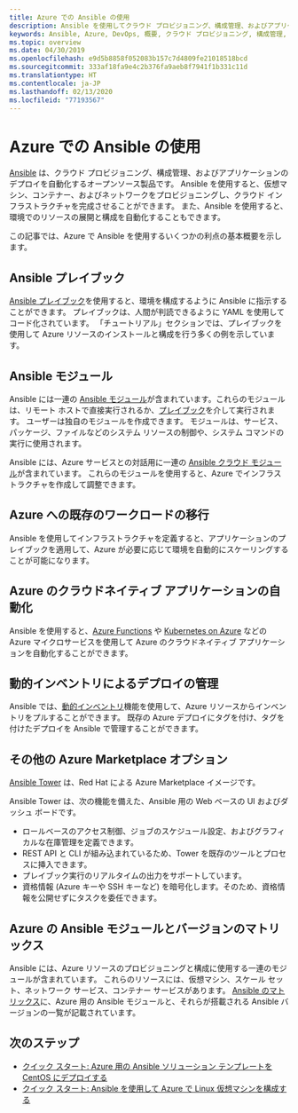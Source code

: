 ```yaml
---
title: Azure での Ansible の使用
description: Ansible を使用してクラウド プロビジョニング、構成管理、およびアプリケーションのデプロイを自動化する方法の概要。
keywords: Ansible, Azure, DevOps, 概要, クラウド プロビジョニング, 構成管理, アプリケーションのデプロイ, Ansible モジュール, Ansible プレイブック
ms.topic: overview
ms.date: 04/30/2019
ms.openlocfilehash: e9d5b8858f052083b157c7d4809fe21018518bcd
ms.sourcegitcommit: 333af18fa9e4c2b376fa9aeb8f7941f1b331c11d
ms.translationtype: HT
ms.contentlocale: ja-JP
ms.lasthandoff: 02/13/2020
ms.locfileid: "77193567"
---
```

# <a name="using-ansible-with-azure"></a>Azure での Ansible の使用

[Ansible](https://www.ansible.com) は、クラウド プロビジョニング、構成管理、およびアプリケーションのデプロイを自動化するオープンソース製品です。 Ansible を使用すると、仮想マシン、コンテナー、およびネットワークをプロビジョニングし、クラウド インフラストラクチャを完成させることができます。 また、Ansible を使用すると、環境でのリソースの展開と構成を自動化することもできます。

この記事では、Azure で Ansible を使用するいくつかの利点の基本概要を示します。

## <a name="ansible-playbooks"></a>Ansible プレイブック

[Ansible プレイブック](https://docs.ansible.com/ansible/latest/playbooks.html)を使用すると、環境を構成するように Ansible に指示することができます。 プレイブックは、人間が判読できるように YAML を使用してコード化されています。 「チュートリアル」セクションでは、プレイブックを使用して Azure リソースのインストールと構成を行う多くの例を示しています。 

## <a name="ansible-modules"></a>Ansible モジュール

Ansible には一連の [Ansible モジュール](https://docs.ansible.com/ansible/latest/modules_by_category.html)が含まれています。これらのモジュールは、リモート ホストで直接実行されるか、[プレイブック](https://docs.ansible.com/ansible/latest/playbooks.html)を介して実行されます。 ユーザーは独自のモジュールを作成できます。 モジュールは、サービス、パッケージ、ファイルなどのシステム リソースの制御や、システム コマンドの実行に使用されます。

Ansible には、Azure サービスとの対話用に一連の [Ansible クラウド モジュール](https://docs.ansible.com/ansible/list_of_cloud_modules.html#azure)が含まれています。 これらのモジュールを使用すると、Azure でインフラストラクチャを作成して調整できます。 

## <a name="migrate-existing-workload-to-azure"></a>Azure への既存のワークロードの移行

Ansible を使用してインフラストラクチャを定義すると、アプリケーションのプレイブックを適用して、Azure が必要に応じて環境を自動的にスケーリングすることが可能になります。 

## <a name="automate-cloud-native-application-in-azure"></a>Azure のクラウドネイティブ アプリケーションの自動化

Ansible を使用すると、[Azure Functions](https://azure.microsoft.com//services/functions/) や [Kubernetes on Azure](https://azure.microsoft.com/services/container-service/kubernetes/) などの Azure マイクロサービスを使用して Azure のクラウドネイティブ アプリケーションを自動化することができます。  

## <a name="manage-deployments-with-dynamic-inventory"></a>動的インベントリによるデプロイの管理

Ansible では、[動的インベントリ](https://docs.ansible.com/ansible/intro_dynamic_inventory.html)機能を使用して、Azure リソースからインベントリをプルすることができます。 既存の Azure デプロイにタグを付け、タグを付けたデプロイを Ansible で管理することができます。

## <a name="additional-azure-marketplace-options"></a>その他の Azure Marketplace オプション

[Ansible Tower](https://azuremarketplace.microsoft.com/marketplace/apps/redhat.ansible-tower) は、Red Hat による Azure Marketplace イメージです。 

Ansible Tower は、次の機能を備えた、Ansible 用の Web ベースの UI およびダッシュ ボードです。

* ロールベースのアクセス制御、ジョブのスケジュール設定、およびグラフィカルな在庫管理を定義できます。 
* REST API と CLI が組み込まれているため、Tower を既存のツールとプロセスに挿入できます。 
* プレイブック実行のリアルタイムの出力をサポートしています。 
* 資格情報 (Azure キーや SSH キーなど) を暗号化します。そのため、資格情報を公開せずにタスクを委任できます。

## <a name="ansible-module-and-version-matrix-for-azure"></a>Azure の Ansible モジュールとバージョンのマトリックス

Ansible には、Azure リソースのプロビジョニングと構成に使用する一連のモジュールが含まれています。 これらのリソースには、仮想マシン、スケール セット、ネットワーク サービス、コンテナー サービスがあります。 [Ansible のマトリックス](./ansible-matrix.md)に、Azure 用の Ansible モジュールと、それらが搭載される Ansible バージョンの一覧が記載されています。

## <a name="next-steps"></a>次のステップ

- [クイック スタート: Azure 用の Ansible ソリューション テンプレートを CentOS にデプロイする](./ansible-deploy-solution-template.md)
- [クイック スタート: Ansible を使用して Azure で Linux 仮想マシンを構成する](./ansible-install-configure.md)